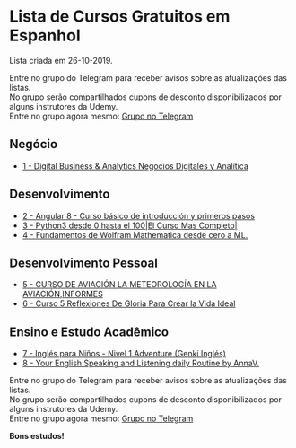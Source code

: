 # Lista de Cursos Gratuitos em Espanhol

Lista criada em 26-10-2019.

Entre no grupo do Telegram para receber avisos sobre as atualizações das listas.  
No grupo serão compartilhados cupons de desconto disponibilizados por alguns instrutores da Udemy.  
Entre no grupo agora mesmo: [Grupo no Telegram](http://bit.ly/2UvKbVX)


## Negócio
 - [ 1 - Digital Business & Analytics Negocios Digitales y Analítica](https://www.udemy.com/course/digital-business-analytics/?deal_code=UDEAFFEND1019&LSNPUBID=FYTGsFWqJEA&ranEAID=FYTGsFWqJEA&ranMID=39197&ranSiteID=FYTGsFWqJEA-IqMpqvz4ffJRssztOnRGXA)


## Desenvolvimento
 - [ 2 - Angular 8 - Curso básico de introducción y primeros pasos](https://www.udemy.com/course/angular-8-curso-basico-de-introduccion-y-primeros-pasos/?deal_code=UDEAFFEND1019&LSNPUBID=FYTGsFWqJEA&ranEAID=FYTGsFWqJEA&ranMID=39197&ranSiteID=FYTGsFWqJEA-IqMpqvz4ffJRssztOnRGXA)
 - [ 3 - Python3 desde 0 hasta el 100|El Curso Mas Completo|](https://www.udemy.com/course/curso-de-python3-d/?deal_code=UDEAFFEND1019&LSNPUBID=FYTGsFWqJEA&ranEAID=FYTGsFWqJEA&ranMID=39197&ranSiteID=FYTGsFWqJEA-IqMpqvz4ffJRssztOnRGXA)
 - [ 4 - Fundamentos de Wolfram Mathematica desde cero a ML.](https://www.udemy.com/course/fundamentos-de-wolfram-mathematica-desde-cero-a-ml/?deal_code=UDEAFFEND1019&LSNPUBID=FYTGsFWqJEA&ranEAID=FYTGsFWqJEA&ranMID=39197&ranSiteID=FYTGsFWqJEA-IqMpqvz4ffJRssztOnRGXA)


## Desenvolvimento Pessoal
 - [ 5 - CURSO DE AVIACIÓN LA METEOROLOGÍA EN LA AVIACIÓN,INFORMES](https://www.udemy.com/course/curso-de-aviacion-la-meteorologia-en-la-aviacion/?deal_code=UDEAFFEND1019&LSNPUBID=FYTGsFWqJEA&ranEAID=FYTGsFWqJEA&ranMID=39197&ranSiteID=FYTGsFWqJEA-IqMpqvz4ffJRssztOnRGXA)
 - [ 6 - Curso 5 Reflexiones De Gloria Para Crear la Vida Ideal](https://www.udemy.com/course/curso-5-reflexiones-de-gloria-para-crear-la-vida-ideal/?deal_code=UDEAFFEND1019&LSNPUBID=FYTGsFWqJEA&ranEAID=FYTGsFWqJEA&ranMID=39197&ranSiteID=FYTGsFWqJEA-IqMpqvz4ffJRssztOnRGXA)


## Ensino e Estudo Acadêmico
 - [ 7 - Inglés para Niños - Nivel 1 Adventure (Genki Inglés)](https://www.udemy.com/course/curso-de-ingles-para-ninos-y-la-familia/?deal_code=UDEAFFEND1019&LSNPUBID=FYTGsFWqJEA&ranEAID=FYTGsFWqJEA&ranMID=39197&ranSiteID=FYTGsFWqJEA-IqMpqvz4ffJRssztOnRGXA)
 - [ 8 - Your English Speaking and Listening daily Routine by AnnaV.](https://www.udemy.com/course/your-english-speaking-and-listening-daily-routine-by-annav/?deal_code=UDEAFFEND1019&LSNPUBID=FYTGsFWqJEA&ranEAID=FYTGsFWqJEA&ranMID=39197&ranSiteID=FYTGsFWqJEA-IqMpqvz4ffJRssztOnRGXA)


Entre no grupo do Telegram para receber avisos sobre as atualizações das listas.  
No grupo serão compartilhados cupons de desconto disponibilizados por alguns instrutores da Udemy.  
Entre no grupo agora mesmo: [Grupo no Telegram](http://bit.ly/2UvKbVX)


**Bons estudos!**
